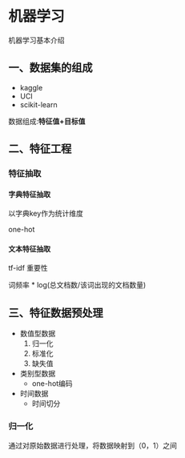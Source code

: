 # 机器学习

机器学习基本介绍

## 一、数据集的组成

- kaggle
- UCI
- scikit-learn

数据组成:**特征值+目标值**

## 二、特征工程

### 特征抽取

#### 字典特征抽取

以字典key作为统计维度

one-hot

#### 文本特征抽取

tf-idf 重要性

词频率 * log(总文档数/该词出现的文档数量)

## 三、特征数据预处理
- 数值型数据
    1. 归一化
    2. 标准化
    3. 缺失值
- 类别型数据
    - one-hot编码
- 时间数据
    - 时间切分

### 归一化
通过对原始数据进行处理，将数据映射到（0，1）之间